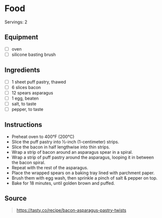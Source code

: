 # Food
Servings: 2

## Equipment
- [ ] oven
- [ ] silicone basting brush

## Ingredients
- [ ] 1 sheet puff pastry, thawed
- [ ] 6 slices bacon
- [ ] 12 spears asparagus
- [ ] 1 egg, beaten
- [ ] salt, to taste
- [ ] pepper, to taste

## Instructions
- Preheat oven to 400&deg;F (200°C)
- Slice the puff pastry into ½-inch (1-centimeter) strips.
- Slice the bacon in half lengthwise into thin strips.
- Wrap a strip of bacon around an asparagus spear in a spiral.
- Wrap a strip of puff pastry around the asparagus, looping it in between the bacon spiral.
- Repeat with the rest of the asparagus.
- Place the wrapped spears on a baking tray lined with parchment paper.
- Brush them with egg wash, then sprinkle a pinch of salt & pepper on top.
- Bake for 18 minutes, until golden brown and puffed.

## Source
> https://tasty.co/recipe/bacon-asparagus-pastry-twists